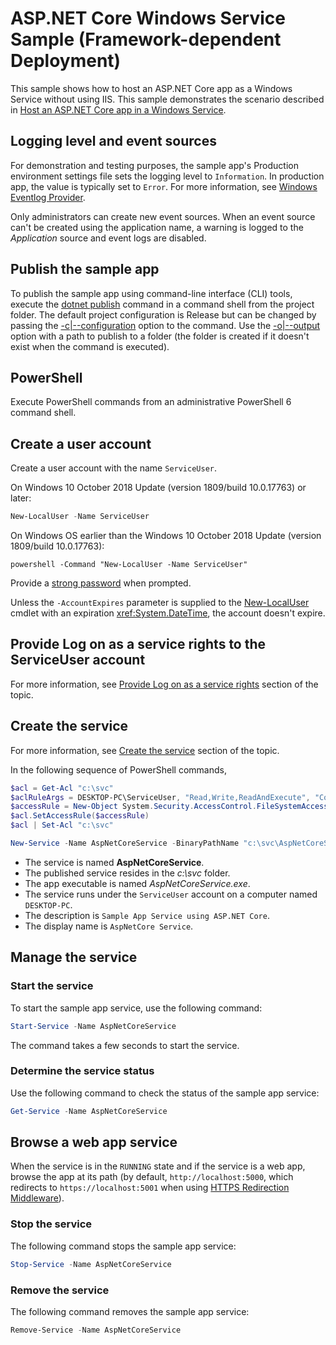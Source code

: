 # ASP.NET Core Windows Service Sample (Framework-dependent Deployment)

This sample shows how to host an ASP.NET Core app as a Windows Service without using IIS. This sample demonstrates the scenario described in [Host an ASP.NET Core app in a Windows Service](https://docs.microsoft.com/aspnet/core/host-and-deploy/windows-service).

## Logging level and event sources

For demonstration and testing purposes, the sample app's Production environment settings file sets the logging level to `Information`. In production app, the value is typically set to `Error`. For more information, see [Windows Eventlog Provider](https://docs.microsoft.com/aspnet/core/fundamentals/logging/index#windows-eventlog-provider).

Only administrators can create new event sources. When an event source can't be created using the application name, a warning is logged to the *Application* source and event logs are disabled.

## Publish the sample app

To publish the sample app using command-line interface (CLI) tools, execute the [dotnet publish](https://docs.microsoft.com/dotnet/core/tools/dotnet-publish) command in a command shell from the project folder. The default project configuration is Release but can be changed by passing the [-c|--configuration](https://docs.microsoft.com/dotnet/core/tools/dotnet-publish#options) option to the command. Use the [-o|--output](https://docs.microsoft.com/dotnet/core/tools/dotnet-publish#options) option with a path to publish to a folder (the folder is created if it doesn't exist when the command is executed).

## PowerShell

Execute PowerShell commands from an administrative PowerShell 6 command shell.

## Create a user account

Create a user account with the name `ServiceUser`.

On Windows 10 October 2018 Update (version 1809/build 10.0.17763) or later:

```PowerShell
New-LocalUser -Name ServiceUser
```

On Windows OS earlier than the Windows 10 October 2018 Update (version 1809/build 10.0.17763):

```console
powershell -Command "New-LocalUser -Name ServiceUser"
```

Provide a [strong password](https://docs.microsoft.com/windows/security/threat-protection/security-policy-settings/password-must-meet-complexity-requirements) when prompted.

Unless the `-AccountExpires` parameter is supplied to the [New-LocalUser](https://docs.microsoft.com/powershell/module/microsoft.powershell.localaccounts/new-localuser) cmdlet with an expiration <xref:System.DateTime>, the account doesn't expire.

## Provide Log on as a service rights to the ServiceUser account

For more information, see [Provide Log on as a service rights](https://docs.microsoft.com/aspnet/core/host-and-deploy/windows-service#provide-log-on-as-a-service-rights) section of the topic.

## Create the service

For more information, see [Create the service](https://docs.microsoft.com/aspnet/core/host-and-deploy/windows-service#provide-log-on-as-a-service-rights) section of the topic.

In the following sequence of PowerShell commands, 

```powershell
$acl = Get-Acl "c:\svc"
$aclRuleArgs = DESKTOP-PC\ServiceUser, "Read,Write,ReadAndExecute", "ContainerInherit,ObjectInherit", "None", "Allow"
$accessRule = New-Object System.Security.AccessControl.FileSystemAccessRule($aclRuleArgs)
$acl.SetAccessRule($accessRule)
$acl | Set-Acl "c:\svc"

New-Service -Name AspNetCoreService -BinaryPathName "c:\svc\AspNetCoreService.exe" -Credential DESKTOP-PC\ServiceUser -Description "Sample App Service using ASP.NET Core" -DisplayName "AspNetCore Service" -StartupType Automatic
```

* The service is named **AspNetCoreService**.
* The published service resides in the *c:\\svc* folder.
* The app executable is named *AspNetCoreService.exe*.
* The service runs under the `ServiceUser` account on a computer named `DESKTOP-PC`.
* The description is `Sample App Service using ASP.NET Core`.
* The display name is `AspNetCore Service`.

## Manage the service

### Start the service

To start the sample app service, use the following command:

```powershell
Start-Service -Name AspNetCoreService
```

The command takes a few seconds to start the service.

### Determine the service status

Use the following command to check the status of the sample app service:

```powershell
Get-Service -Name AspNetCoreService
```

## Browse a web app service

When the service is in the `RUNNING` state and if the service is a web app, browse the app at its path (by default, `http://localhost:5000`, which redirects to `https://localhost:5001` when using [HTTPS Redirection Middleware](https://docs.microsoft.com/aspnet/core/security/enforcing-ssl)).

### Stop the service

The following command stops the sample app service:

```powershell
Stop-Service -Name AspNetCoreService
```

### Remove the service

The following command removes the sample app service:

```powershell
Remove-Service -Name AspNetCoreService
```
